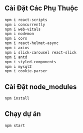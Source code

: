 ## Cài Đặt Các Phụ Thuộc
```bash
npm i react-scripts
npm i concurrently
npm i web-vitals
npm i nodemon
npm i cors
npm i react-helmet-async
npm i axios
npm i slick-carousel react-slick
npm i antd
npm i styled-components
npm i mysql2
npm i cookie-parser
```

## Cài Đặt node_modules
```bash
npm install
```

## Chạy dự án
```bash
npm start
```
